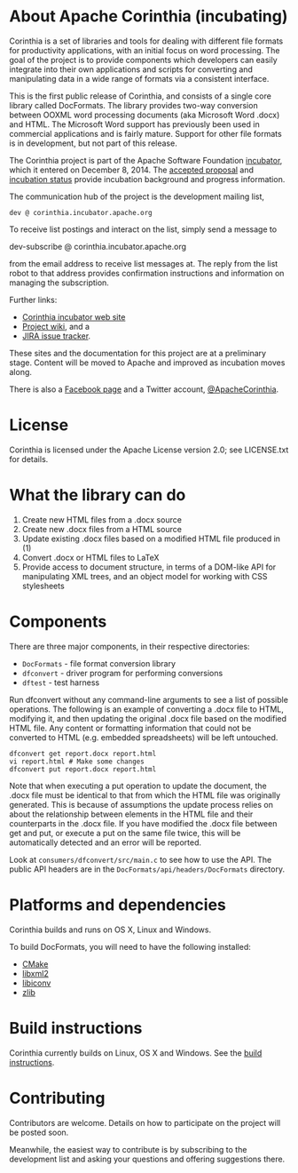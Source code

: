 # About Apache Corinthia (incubating)

Corinthia is a set of libraries and tools for dealing with different file
formats for productivity applications, with an initial focus on word processing.
The goal of the project is to provide components which developers can easily
integrate into their own applications and scripts for converting and
manipulating data in a wide range of formats via a consistent interface.

This is the first public release of Corinthia, and consists of a single core
library called DocFormats. The library provides two-way conversion between OOXML
word processing documents (aka Microsoft Word .docx) and HTML.  The Microsoft
Word support has previously been used in commercial applications and is fairly
mature. Support for other file formats is in development, but not part of this
release.

The Corinthia project is part of the Apache Software Foundation
[incubator](http://incubator.apache.org/incubation/Process_Description.html),
which it entered on December 8, 2014. The [accepted
proposal](http://wiki.apache.org/incubator/CorinthiaProposal) and [incubation
status](http://incubator.apache.org/projects/corinthia.html) provide incubation
background and progress information.

The communication hub of the project is the development mailing list,

    dev @ corinthia.incubator.apache.org

To receive list postings and interact on the list, simply send a message to

   dev-subscribe @ corinthia.incubator.apache.org

from the email address to receive list messages at.  The reply from
the list robot to that address provides confirmation instructions and
information on managing the subscription.

Further links:

- [Corinthia incubator web site](http://corinthia.incubator.apache.org/)
- [Project wiki](http://incubator.apache.org/projects/corinthia.html), and a
- [JIRA issue tracker](https://issues.apache.org/jira/browse/COR).

These sites and the documentation for this project are at a preliminary stage.
Content will be moved to Apache and improved as incubation moves along.

There is also a [Facebook page](https://www.facebook.com/CorinthiaProject) and a
Twitter account, [@ApacheCorinthia](https://twitter.com/ApacheCorinthia).

# License

Corinthia is licensed under the Apache License version 2.0; see
LICENSE.txt for details.

# What the library can do

1. Create new HTML files from a .docx source
2. Create new .docx files from a HTML source
3. Update existing .docx files based on a modified HTML file produced in (1)
4. Convert .docx or HTML files to LaTeX
5. Provide access to document structure, in terms of a DOM-like API for
   manipulating XML trees, and an object model for working with CSS
   stylesheets

# Components

There are three major components, in their respective directories:

* `DocFormats` - file format conversion library
* `dfconvert` - driver program for performing conversions
* `dftest` - test harness

Run dfconvert without any command-line arguments to see a list of possible
operations. The following is an example of converting a .docx file to HTML,
modifying it, and then updating the original .docx file based on the modified
HTML file. Any content or formatting information that could not be converted to
HTML (e.g.  embedded spreadsheets) will be left untouched.

    dfconvert get report.docx report.html
    vi report.html # Make some changes
    dfconvert put report.docx report.html

Note that when executing a put operation to update the document, the .docx file
must be identical to that from which the HTML file was originally generated.
This is because of assumptions the update process relies on about the
relationship between elements in the HTML file and their counterparts in the
.docx file. If you have modified the .docx file between get and put, or execute
a put on the same file twice, this will be automatically detected and an error
will be reported.

Look at `consumers/dfconvert/src/main.c` to see how to use the API. The public
API headers are in the `DocFormats/api/headers/DocFormats` directory.

# Platforms and dependencies

Corinthia builds and runs on OS X, Linux and Windows.

To build DocFormats, you will need to have the following installed:

* [CMake](http://www.cmake.org)
* [libxml2](http://xmlsoft.org)
* [libiconv](https://www.gnu.org/software/libiconv/)
* [zlib](http://www.zlib.net)

# Build instructions

Corinthia currently builds on Linux, OS X and Windows. See the [build  instructions](https://cwiki.apache.org/confluence/display/Corinthia/Build+instructions).

# Contributing

Contributors are welcome.  Details on how to participate on the
project will be posted soon.

Meanwhile, the easiest way to contribute is by subscribing to the development
list and asking your questions and offering suggestions there.


